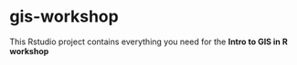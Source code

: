 # gis-workshop

This Rstudio project contains everything you need for the **Intro to GIS in R workshop**

